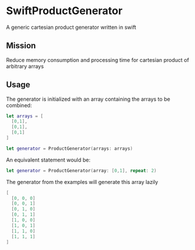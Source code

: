 # SwiftProductGenerator
A generic cartesian product generator written in swift

## Mission
Reduce memory consumption and processing time for cartesian product of arbitrary arrays


## Usage
The generator is initialized with an array containing the arrays to be combined:
```swift
let arrays = [
  [0,1],
  [0,1],
  [0,1]
]

let generator = ProductGenerator(arrays: arrays)
```

An equivalent statement would be:
```swift
let generator = ProductGenerator(array: [0,1], repeat: 2)
```

The generator from the examples will generate this array lazily
```swift
[
  [0, 0, 0]
  [0, 0, 1]
  [0, 1, 0]
  [0, 1, 1]
  [1, 0, 0]
  [1, 0, 1]
  [1, 1, 0]
  [1, 1, 1]
]
```


